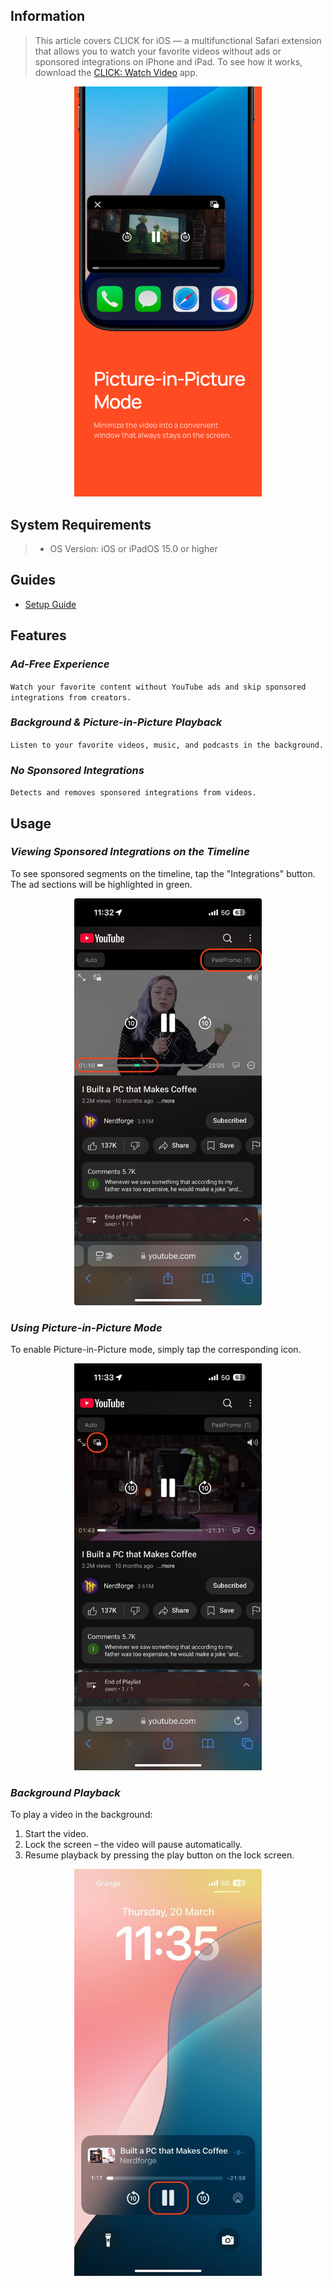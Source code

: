 ## Information

> This article covers CLICK for iOS — a multifunctional Safari extension that allows you to watch your favorite videos without ads or sponsored integrations on iPhone and iPad. To see how it works, download the [CLICK: Watch Video](https://apps.apple.com/us/app/click-watch-video/id6740205263) app.

<p align="center"><img src="img2en.png" width="300"></p> 

## System Requirements

> * OS Version: iOS or iPadOS 15.0 or higher  

## Guides

- [Setup Guide](/install_ios.md)  

## Features

### *Ad-Free Experience*  
`Watch your favorite content without YouTube ads and skip sponsored integrations from creators.`  

### *Background & Picture-in-Picture Playback*  
`Listen to your favorite videos, music, and podcasts in the background.`  

### *No Sponsored Integrations*  
`Detects and removes sponsored integrations from videos.`  

## Usage  

### *Viewing Sponsored Integrations on the Timeline*  
To see sponsored segments on the timeline, tap the "Integrations" button.  
The ad sections will be highlighted in green.  

<p align="center"><img src="2025-03-20 11.40.09.jpg" width="300"></p>  


### *Using Picture-in-Picture Mode*  
To enable Picture-in-Picture mode, simply tap the corresponding icon.  

<p align="center"><img src="2025-03-20 11.41.44.jpg" width="300"></p>  

### *Background Playback*  
To play a video in the background:  
1. Start the video.  
2. Lock the screen – the video will pause automatically.  
3. Resume playback by pressing the play button on the lock screen.  

<p align="center"><img src="2025-03-20 11.43.02.jpg" width="300"></p>  

